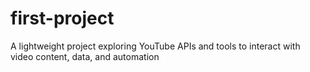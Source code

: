 # first-project
A lightweight project exploring YouTube APIs and tools to interact with video content, data, and automation
